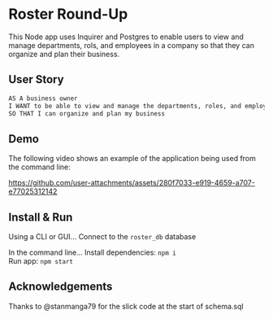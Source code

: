 # Roster Round-Up
This Node app uses Inquirer and Postgres to enable users to view and manage departments, rols, and employees in a company so that they can organize and plan their business.

## User Story
```md
AS A business owner
I WANT to be able to view and manage the departments, roles, and employees in my company
SO THAT I can organize and plan my business
```

## Demo
The following video shows an example of the application being used from the command line:

https://github.com/user-attachments/assets/280f7033-e919-4659-a707-e77025312142


## Install & Run
Using a CLI or GUI...
Connect to the `roster_db` database

In the command line...
Install dependencies: `npm i`</br>
Run app: `npm start` 


## Acknowledgements
Thanks to @stanmanga79 for the slick code at the start of schema.sql

